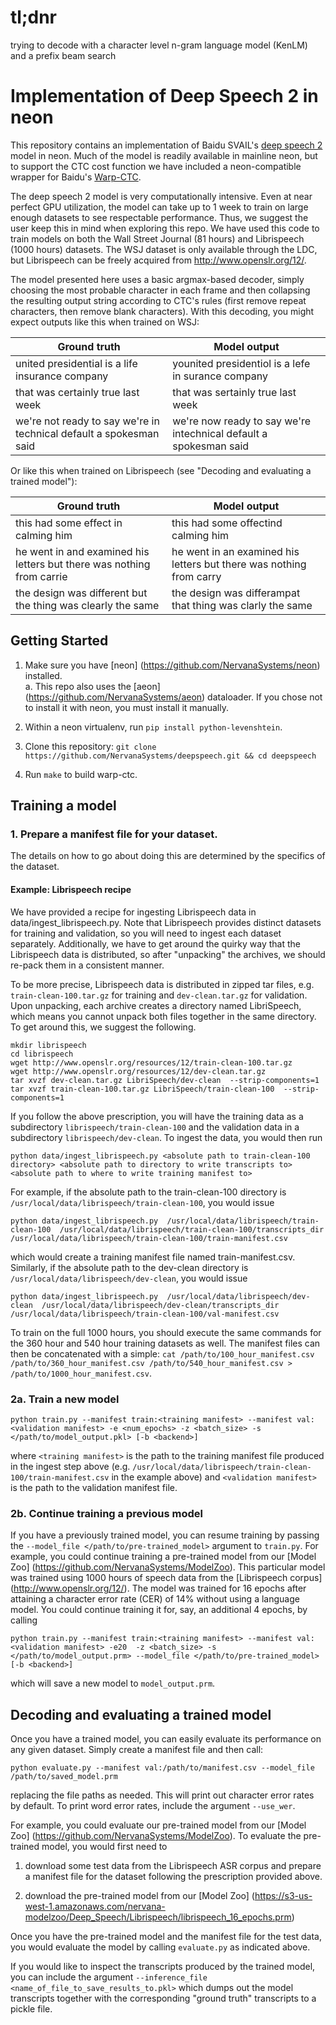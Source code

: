# tl;dnr

trying to decode with a character level n-gram language model (KenLM) and a prefix beam search

# Implementation of Deep Speech 2 in neon

This repository contains an implementation of Baidu SVAIL's [deep speech 2](https://arxiv.org/abs/1512.02595) model in neon. Much of the model is readily available in mainline neon, but to support the CTC cost function we have included a neon-compatible wrapper for Baidu's [Warp-CTC].
  
The deep speech 2 model is very computationally intensive. Even at near perfect GPU utilization, the model can take up to 1 week to train on large enough datasets to see respectable performance. Thus, we suggest the user keep this in mind when exploring this repo. We have used this code to train models on both the Wall Street Journal (81 hours) and Librispeech (1000 hours) datasets. The WSJ dataset is only available through the LDC, but Librispeech can be freely acquired from <http://www.openslr.org/12/>.
 
The model presented here uses a basic argmax-based decoder, simply choosing the most probable character in each frame and then collapsing the resulting output string according to CTC's rules (first remove repeat characters, then remove blank characters). With this decoding, you might expect outputs like this when trained on WSJ:

| Ground truth                    | Model output                      |
|---------------------------------|-----------------------------------|
| united presidential is a life insurance company | younited presidentiol is a lefe in surance company |
| that was certainly true last week | that was sertainly true last week |
| we're not ready to say we're in technical default a spokesman said | we're now ready to say we're intechnical default a spokesman said | 

Or like this when trained on Librispeech (see "Decoding and evaluating a trained model"):

| Ground truth                    | Model output                      |
|---------------------------------|-----------------------------------|
| this had some effect in calming him | this had some offectind calming him |
| he went in and examined his letters but there was nothing from carrie | he went in an examined his letters but there was nothing from carry |
| the design was different but the thing was clearly the same | the design was differampat that thing was clarly the same |

## Getting Started
1. Make sure you have [neon] (https://github.com/NervanaSystems/neon) installed.  
    a. This repo also uses the [aeon] (https://github.com/NervanaSystems/aeon) dataloader. If you chose not to install it with neon, you must install it manually.

2. Within a neon virtualenv, run ```pip install python-levenshtein```.

3. Clone this repository: ```git clone https://github.com/NervanaSystems/deepspeech.git && cd deepspeech```

4. Run ```make``` to build warp-ctc.

## Training a model
### 1. Prepare a manifest file for your dataset.
The details on how to go about doing this are determined by the specifics of the dataset. 


#### Example: Librispeech recipe
We have provided a recipe for ingesting Librispeech data in data/ingest_librispeech.py. Note that Librispeech provides distinct datasets for training and validation, so you will need to ingest each dataset separately. Additionally, we have to get around the quirky way that the Librispeech data is distributed, so after "unpacking" the archives, we should re-pack them in a consistent manner.

To be more precise, Librispeech data is distributed in zipped tar files, e.g. `train-clean-100.tar.gz` for training and `dev-clean.tar.gz` for validation. Upon unpacking, each archive creates a directory named LibriSpeech, which means you cannot unpack both files together in the same directory. To get around this, we suggest the following. 
```
mkdir librispeech 
cd librispeech
wget http://www.openslr.org/resources/12/train-clean-100.tar.gz
wget http://www.openslr.org/resources/12/dev-clean.tar.gz
tar xvzf dev-clean.tar.gz LibriSpeech/dev-clean  --strip-components=1
tar xvzf train-clean-100.tar.gz LibriSpeech/train-clean-100  --strip-components=1
```
If you follow the above prescription, you will have the training data as a subdirectory `librispeech/train-clean-100` 
and  the validation data in a subdirectory `librispeech/dev-clean`. To ingest the data, you would then run 
```
python data/ingest_librispeech.py <absolute path to train-clean-100 directory> <absolute path to directory to write transcripts to> <absolute path to where to write training manifest to>
```

For example, if the absolute path to the train-clean-100 directory is ``/usr/local/data/librispeech/train-clean-100``, you would issue  
```
python data/ingest_librispeech.py  /usr/local/data/librispeech/train-clean-100  /usr/local/data/librispeech/train-clean-100/transcripts_dir  /usr/local/data/librispeech/train-clean-100/train-manifest.csv
```
which would create a training manifest file named train-manifest.csv. Similarly, if the absolute path to the dev-clean directory is ``/usr/local/data/librispeech/dev-clean``, you would issue  

```
python data/ingest_librispeech.py  /usr/local/data/librispeech/dev-clean  /usr/local/data/librispeech/dev-clean/transcripts_dir  /usr/local/data/librispeech/train-clean-100/val-manifest.csv
```

To train on the full 1000 hours, you should execute the same commands for the 360 hour and 540 hour training datasets as well. The manifest files can then be concatenated with a simple:
`cat /path/to/100_hour_manifest.csv /path/to/360_hour_manifest.csv /path/to/540_hour_manifest.csv > /path/to/1000_hour_manifest.csv`. 


### 2a. Train a new model

```
python train.py --manifest train:<training manifest> --manifest val:<validation manifest> -e <num_epochs> -z <batch_size> -s </path/to/model_output.pkl> [-b <backend>] 
```

where `<training manifest>` is the path to the training manifest file produced in the ingest step above (e.g. ``/usr/local/data/librispeech/train-clean-100/train-manifest.csv`` in the example above) and `<validation manifest>` is the path to the validation manifest file.
 
### 2b. Continue training a previous model
If you have a previously trained model, you can resume training by passing the `--model_file </path/to/pre-trained_model>` argument to `train.py`. For example, you could continue training a pre-trained model from our [Model Zoo] (https://github.com/NervanaSystems/ModelZoo). This particular model was trained using 1000 hours of speech data from the [Librispeech corpus] (<http://www.openslr.org/12/>). The model was trained for 16 epochs after attaining a character error rate (CER) of 14% without using a language model. You could continue training it for, say, an additional 4 epochs, by calling 
```
python train.py --manifest train:<training manifest> --manifest val:<validation manifest> -e20  -z <batch_size> -s </path/to/model_output.prm> --model_file </path/to/pre-trained_model> [-b <backend>] 
```
which will save a new model to `model_output.prm`. 

## Decoding and evaluating a trained model
Once you have a trained model, you can easily evaluate its performance on any given dataset. Simply create a manifest file and then call:
 ```
 python evaluate.py --manifest val:/path/to/manifest.csv --model_file /path/to/saved_model.prm
 ```
replacing the file paths as needed. This will print out character error rates by default. To print word error rates, include the argument `--use_wer`.

For example, you could evaluate our pre-trained model from our [Model Zoo] (https://github.com/NervanaSystems/ModelZoo). To evaluate the pre-trained model, you would first need to 

1. download some test data from the Librispeech ASR corpus and prepare a manifest file for the dataset following the prescription provided above.  

2. download the pre-trained model from our [Model Zoo] (https://s3-us-west-1.amazonaws.com/nervana-modelzoo/Deep_Speech/Librispeech/librispeech_16_epochs.prm)

Once you have the pre-trained model and the manifest file for the test data, you would evaluate the model by calling `evaluate.py` as indicated above.

If you would like to inspect the transcripts produced by the trained model, you can include the argument `--inference_file <name_of_file_to_save_results_to.pkl>` which dumps out the model transcripts together with the corresponding "ground truth" transcripts to a pickle file. 


[Warp-CTC]: https://github.com/baidu-research/warp-ctc
